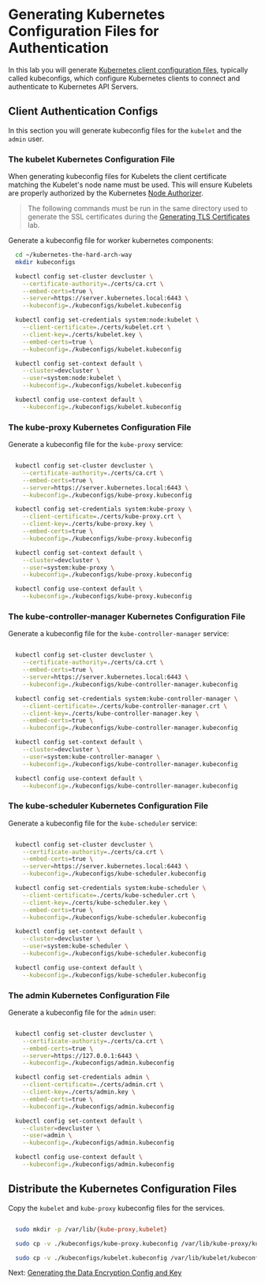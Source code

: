 # Generating Kubernetes Configuration Files for Authentication

In this lab you will generate [Kubernetes client configuration files](https://kubernetes.io/docs/concepts/configuration/organize-cluster-access-kubeconfig/), typically called kubeconfigs, which configure Kubernetes clients to connect and authenticate to Kubernetes API Servers.

## Client Authentication Configs

In this section you will generate kubeconfig files for the `kubelet` and the `admin` user.

### The kubelet Kubernetes Configuration File

When generating kubeconfig files for Kubelets the client certificate matching the Kubelet's node name must be used. This will ensure Kubelets are properly authorized by the Kubernetes [Node Authorizer](https://kubernetes.io/docs/reference/access-authn-authz/node/).

> The following commands must be run in the same directory used to generate the SSL certificates during the [Generating TLS Certificates](04-certificate-authority.md) lab.

Generate a kubeconfig file for worker kubernetes components:

```bash
  cd ~/kubernetes-the-hard-arch-way
  mkdir kubeconfigs

  kubectl config set-cluster devcluster \
    --certificate-authority=./certs/ca.crt \
    --embed-certs=true \
    --server=https://server.kubernetes.local:6443 \
    --kubeconfig=./kubeconfigs/kubelet.kubeconfig

  kubectl config set-credentials system:node:kubelet \
    --client-certificate=./certs/kubelet.crt \
    --client-key=./certs/kubelet.key \
    --embed-certs=true \
    --kubeconfig=./kubeconfigs/kubelet.kubeconfig

  kubectl config set-context default \
    --cluster=devcluster \
    --user=system:node:kubelet \
    --kubeconfig=./kubeconfigs/kubelet.kubeconfig

  kubectl config use-context default \
    --kubeconfig=./kubeconfigs/kubelet.kubeconfig

```

### The kube-proxy Kubernetes Configuration File

Generate a kubeconfig file for the `kube-proxy` service:

```bash

  kubectl config set-cluster devcluster \
    --certificate-authority=./certs/ca.crt \
    --embed-certs=true \
    --server=https://server.kubernetes.local:6443 \
    --kubeconfig=./kubeconfigs/kube-proxy.kubeconfig

  kubectl config set-credentials system:kube-proxy \
    --client-certificate=./certs/kube-proxy.crt \
    --client-key=./certs/kube-proxy.key \
    --embed-certs=true \
    --kubeconfig=./kubeconfigs/kube-proxy.kubeconfig

  kubectl config set-context default \
    --cluster=devcluster \
    --user=system:kube-proxy \
    --kubeconfig=./kubeconfigs/kube-proxy.kubeconfig

  kubectl config use-context default \
    --kubeconfig=./kubeconfigs/kube-proxy.kubeconfig

```

### The kube-controller-manager Kubernetes Configuration File

Generate a kubeconfig file for the `kube-controller-manager` service:

```bash

  kubectl config set-cluster devcluster \
    --certificate-authority=./certs/ca.crt \
    --embed-certs=true \
    --server=https://server.kubernetes.local:6443 \
    --kubeconfig=./kubeconfigs/kube-controller-manager.kubeconfig

  kubectl config set-credentials system:kube-controller-manager \
    --client-certificate=./certs/kube-controller-manager.crt \
    --client-key=./certs/kube-controller-manager.key \
    --embed-certs=true \
    --kubeconfig=./kubeconfigs/kube-controller-manager.kubeconfig

  kubectl config set-context default \
    --cluster=devcluster \
    --user=system:kube-controller-manager \
    --kubeconfig=./kubeconfigs/kube-controller-manager.kubeconfig

  kubectl config use-context default \
    --kubeconfig=./kubeconfigs/kube-controller-manager.kubeconfig

```


### The kube-scheduler Kubernetes Configuration File

Generate a kubeconfig file for the `kube-scheduler` service:

```bash

  kubectl config set-cluster devcluster \
    --certificate-authority=./certs/ca.crt \
    --embed-certs=true \
    --server=https://server.kubernetes.local:6443 \
    --kubeconfig=./kubeconfigs/kube-scheduler.kubeconfig

  kubectl config set-credentials system:kube-scheduler \
    --client-certificate=./certs/kube-scheduler.crt \
    --client-key=./certs/kube-scheduler.key \
    --embed-certs=true \
    --kubeconfig=./kubeconfigs/kube-scheduler.kubeconfig

  kubectl config set-context default \
    --cluster=devcluster \
    --user=system:kube-scheduler \
    --kubeconfig=./kubeconfigs/kube-scheduler.kubeconfig

  kubectl config use-context default \
    --kubeconfig=./kubeconfigs/kube-scheduler.kubeconfig

```


### The admin Kubernetes Configuration File

Generate a kubeconfig file for the `admin` user:

```bash

  kubectl config set-cluster devcluster \
    --certificate-authority=./certs/ca.crt \
    --embed-certs=true \
    --server=https://127.0.0.1:6443 \
    --kubeconfig=./kubeconfigs/admin.kubeconfig

  kubectl config set-credentials admin \
    --client-certificate=./certs/admin.crt \
    --client-key=./certs/admin.key \
    --embed-certs=true \
    --kubeconfig=./kubeconfigs/admin.kubeconfig

  kubectl config set-context default \
    --cluster=devcluster \
    --user=admin \
    --kubeconfig=./kubeconfigs/admin.kubeconfig

  kubectl config use-context default \
    --kubeconfig=./kubeconfigs/admin.kubeconfig

```

## Distribute the Kubernetes Configuration Files

Copy the `kubelet` and `kube-proxy` kubeconfig files for the services.

```bash

  sudo mkdir -p /var/lib/{kube-proxy,kubelet}

  sudo cp -v ./kubeconfigs/kube-proxy.kubeconfig /var/lib/kube-proxy/kubeconfig 

  sudo cp -v ./kubeconfigs/kubelet.kubeconfig /var/lib/kubelet/kubeconfig

```

Next: [Generating the Data Encryption Config and Key](06-data-encryption-keys.md)
